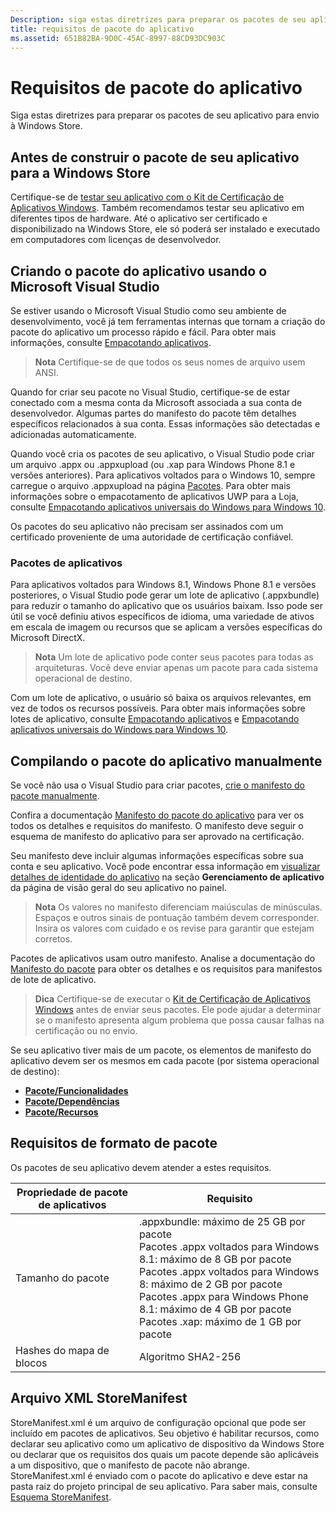 ```yaml
---
Description: siga estas diretrizes para preparar os pacotes de seu aplicativo para envio à Windows Store.
title: requisitos de pacote do aplicativo
ms.assetid: 651B82BA-9D0C-45AC-8997-88CD93DC903C
---
```


# Requisitos de pacote do aplicativo

Siga estas diretrizes para preparar os pacotes de seu aplicativo para envio à Windows Store.

## Antes de construir o pacote de seu aplicativo para a Windows Store

Certifique-se de [testar seu aplicativo com o Kit de Certificação de Aplicativos Windows](https://msdn.microsoft.com/library/windows/apps/mt186449). Também recomendamos testar seu aplicativo em diferentes tipos de hardware. Até o aplicativo ser certificado e disponibilizado na Windows Store, ele só poderá ser instalado e executado em computadores com licenças de desenvolvedor.

## Criando o pacote do aplicativo usando o Microsoft Visual Studio

Se estiver usando o Microsoft Visual Studio como seu ambiente de desenvolvimento, você já tem ferramentas internas que tornam a criação do pacote do aplicativo um processo rápido e fácil. Para obter mais informações, consulte [Empacotando aplicativos](https://msdn.microsoft.com/library/windows/apps/mt270969).

> **Nota**  Certifique-se de que todos os seus nomes de arquivo usem ANSI. 


Quando for criar seu pacote no Visual Studio, certifique-se de estar conectado com a mesma conta da Microsoft associada a sua conta de desenvolvedor. Algumas partes do manifesto do pacote têm detalhes específicos relacionados à sua conta. Essas informações são detectadas e adicionadas automaticamente.

Quando você cria os pacotes de seu aplicativo, o Visual Studio pode criar um arquivo .appx ou .appxupload (ou .xap para Windows Phone 8.1 e versões anteriores). Para aplicativos voltados para o Windows 10, sempre carregue o arquivo .appxupload na página [Pacotes](upload-app-packages.md). Para obter mais informações sobre o empacotamento de aplicativos UWP para a Loja, consulte [Empacotando aplicativos universais do Windows para Windows 10](http://go.microsoft.com/fwlink/p/?LinkId=620193 ).

Os pacotes do seu aplicativo não precisam ser assinados com um certificado proveniente de uma autoridade de certificação confiável.

### Pacotes de aplicativos

Para aplicativos voltados para Windows 8.1, Windows Phone 8.1 e versões posteriores, o Visual Studio pode gerar um lote de aplicativo (.appxbundle) para reduzir o tamanho do aplicativo que os usuários baixam. Isso pode ser útil se você definiu ativos específicos de idioma, uma variedade de ativos em escala de imagem ou recursos que se aplicam a versões específicas do Microsoft DirectX.

> **Nota**  Um lote de aplicativo pode conter seus pacotes para todas as arquiteturas. Você deve enviar apenas um pacote para cada sistema operacional de destino.


Com um lote de aplicativo, o usuário só baixa os arquivos relevantes, em vez de todos os recursos possíveis. Para obter mais informações sobre lotes de aplicativo, consulte [Empacotando aplicativos](https://msdn.microsoft.com/library/windows/apps/mt270969) e [Empacotando aplicativos universais do Windows para Windows 10](http://go.microsoft.com/fwlink/p/?LinkId=620193 ).

## Compilando o pacote do aplicativo manualmente

Se você não usa o Visual Studio para criar pacotes, [crie o manifesto do pacote manualmente](https://msdn.microsoft.com/library/windows/apps/br211476).

Confira a documentação [Manifesto do pacote do aplicativo](https://msdn.microsoft.com/library/windows/apps/br211474) para ver os todos os detalhes e requisitos do manifesto. O manifesto deve seguir o esquema de manifesto do aplicativo para ser aprovado na certificação.

Seu manifesto deve incluir algumas informações específicas sobre sua conta e seu aplicativo. Você pode encontrar essa informação em [visualizar detalhes de identidade do aplicativo](view-app-identity-details.md) na seção **Gerenciamento de aplicativo** da página de visão geral do seu aplicativo no painel.

> **Nota**  Os valores no manifesto diferenciam maiúsculas de minúsculas. Espaços e outros sinais de pontuação também devem corresponder. Insira os valores com cuidado e os revise para garantir que estejam corretos.


Pacotes de aplicativos usam outro manifesto. Analise a documentação do [Manifesto do pacote](https://msdn.microsoft.com/library/windows/apps/dn263089) para obter os detalhes e os requisitos para manifestos de lote de aplicativo.

> **Dica**  Certifique-se de executar o [Kit de Certificação de Aplicativos Windows](https://msdn.microsoft.com/library/windows/apps/mt186449) antes de enviar seus pacotes. Ele pode ajudar a determinar se o manifesto apresenta algum problema que possa causar falhas na certificação ou no envio.


Se seu aplicativo tiver mais de um pacote, os elementos de manifesto do aplicativo devem ser os mesmos em cada pacote (por sistema operacional de destino):

-   [**Pacote/Funcionalidades**](https://msdn.microsoft.com/library/windows/apps/br211422)
-   [**Pacote/Dependências**](https://msdn.microsoft.com/library/windows/apps/br211428)
-   [**Pacote/Recursos**](https://msdn.microsoft.com/library/windows/apps/br211462)

## Requisitos de formato de pacote

Os pacotes de seu aplicativo devem atender a estes requisitos.

| Propriedade de pacote de aplicativos | Requisito                                                          |
|----------------------|----------------------------------------------------------------------|
| Tamanho do pacote         | .appxbundle: máximo de 25 GB por pacote <br>Pacotes .appx voltados para Windows 8.1: máximo de 8 GB por pacote <br> Pacotes .appx voltados para Windows 8: máximo de 2 GB por pacote <br> Pacotes .appx para Windows Phone 8.1: máximo de 4 GB por pacote <br> Pacotes .xap: máximo de 1 GB por pacote                                                                           |
| Hashes do mapa de blocos     | Algoritmo SHA2-256                                                   |
 

## Arquivo XML StoreManifest

StoreManifest.xml é um arquivo de configuração opcional que pode ser incluído em pacotes de aplicativos. Seu objetivo é habilitar recursos, como declarar seu aplicativo como um aplicativo de dispositivo da Windows Store ou declarar que os requisitos dos quais um pacote depende são aplicáveis a um dispositivo, que o manifesto de pacote não abrange. StoreManifest.xml é enviado com o pacote do aplicativo e deve estar na pasta raiz do projeto principal de seu aplicativo. Para saber mais, consulte [Esquema StoreManifest](https://msdn.microsoft.com/library/windows/apps/mt617325).

 

 






<!--HONumber=Mar16_HO1-->


